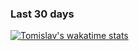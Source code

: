 ### Last 30 days

<!--
**tomislavmiksik/tomislavmiksik** is a ✨ _special_ ✨ repository because its `README.md` (this file) appears on your GitHub profile.

Here are some ideas to get you started:

- 🔭 I’m currently working on ...
- 🌱 I’m currently learning ...
- 👯 I’m looking to collaborate on ...
- 🤔 I’m looking for help with ...
- 💬 Ask me about ...
- 📫 How to reach me: ...
- 😄 Pronouns: ...
- ⚡ Fun fact: ...
-->
[![Tomislav's wakatime stats](https://github-readme-stats.vercel.app/api/wakatime?username=tmiksik&hide_border=true&theme=github_dark&layout=compact)](https://github.com/anuraghazra/github-readme-stats)



